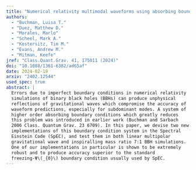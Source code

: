 ```yaml
---
title: "Numerical relativity multimodal waveforms using absorbing boundary conditions"
authors:
  - "Buchman, Luisa T."
  - "Duez, Matthew D."
  - "Morales, Marlo"
  - "Scheel, Mark A."
  - "Kostersitz, Tim M."
  - "Evans, Andrew M."
  - "Mitman, Keefe"
jref: "Class.Quant.Grav. 41, 175011 (2024)"
doi: "10.1088/1361-6382/ad65af"
date: 2024-02-19
arxiv: "2402.12544"
used_spec: true
abstract: |
  Errors due to imperfect boundary conditions in numerical relativity
  simulations of binary black holes (BBHs) can produce unphysical
  reflections of gravitational waves which compromise the accuracy of
  waveform predictions, especially for subdominant modes. A system of
  higher order absorbing boundary conditions which greatly reduces
  this problem was introduced in earlier work (Buchman and Sarbach
  2006 Class. Quantum Grav. 23 6709). In this paper, we devise two new
  implementations of this boundary condition system in the Spectral
  Einstein Code (SpEC), and test them in both linear multipolar
  gravitational wave and inspiralling mass ratio 7:1 BBH simulations.
  One of our implementations in particular is shown to be extremely
  robust and to produce accuracy superior to the standard
  freezing-Ψ\(_{0}\) boundary condition usually used by SpEC.
---
```

